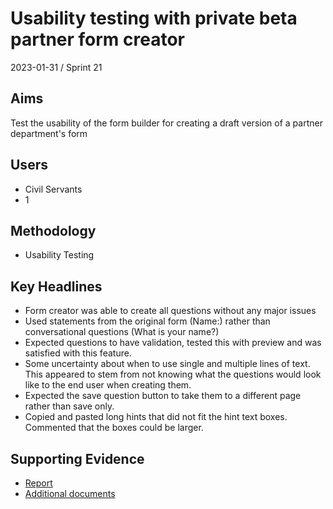 # Usability testing with private beta partner form creator

2023-01-31 / Sprint 21

## Aims
Test the usability of the form builder for creating a draft version of a partner department's form

## Users
- Civil Servants
- 1

## Methodology
- Usability Testing

## Key Headlines 

- Form creator was able to create all questions without any major issues
- Used statements from the original form (Name:) rather than conversational questions (What is your name?)
- Expected questions to have validation, tested this with preview and was satisfied with this feature. 
- Some uncertainty about when to use single and multiple lines of text. This appeared to stem from not knowing what the questions would look like to the end user when creating them.
- Expected the save question button to take them to a different page rather than save only.
- Copied and pasted long hints that did not fit the hint text boxes. Commented that the boxes could be larger.

## Supporting Evidence
- [Report](https://docs.google.com/document/d/1Y5CMinca1z2loH770cfSLy4UdkIBW-m4grKQ1GrndfY/edit#)
- [Additional documents](https://drive.google.com/drive/folders/1IRHcNvn3xR2v0nS0wbbJFE0H9rweszxy)
